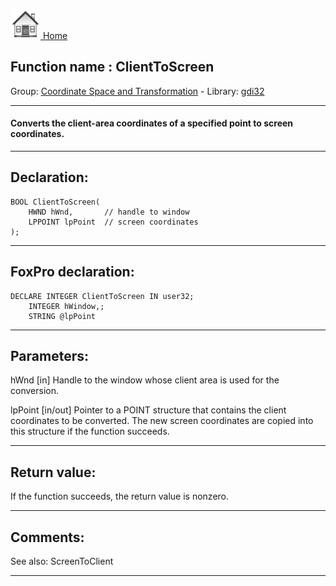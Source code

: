 [<img src="../../images/home.png"> Home ](https://github.com/VFPX/Win32API)  

## Function name : ClientToScreen
Group: [Coordinate Space and Transformation](../../functions_group.md#Coordinate_Space_and_Transformation)  -  Library: [gdi32](../../../libraries.md#gdi32)  
***  


#### Converts the client-area coordinates of a specified point to screen coordinates.
***  


## Declaration:
```foxpro  
BOOL ClientToScreen(
	HWND hWnd,       // handle to window
	LPPOINT lpPoint  // screen coordinates
);  
```  
***  


## FoxPro declaration:
```foxpro  
DECLARE INTEGER ClientToScreen IN user32;
	INTEGER hWindow,;
	STRING @lpPoint  
```  
***  


## Parameters:
hWnd 
[in] Handle to the window whose client area is used for the conversion. 

lpPoint 
[in/out] Pointer to a POINT structure that contains the client coordinates to be converted. The new screen coordinates are copied into this structure if the function succeeds.  
***  


## Return value:
If the function succeeds, the return value is nonzero.  
***  


## Comments:
See also: ScreenToClient   
  
***  

